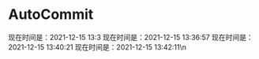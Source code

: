 # AutoCommit
现在时间是：2021-12-15 13:3
现在时间是：2021-12-15 13:36:57
现在时间是：2021-12-15 13:40:21
现在时间是：2021-12-15 13:42:11\n

